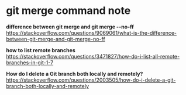 # git merge command note  
**difference between git merge and git merge --no-ff**  
https://stackoverflow.com/questions/9069061/what-is-the-difference-between-git-merge-and-git-merge-no-ff  

**how to list remote branches**  
https://stackoverflow.com/questions/3471827/how-do-i-list-all-remote-branches-in-git-1-7  

**How do I delete a Git branch both locally and remotely?**    
https://stackoverflow.com/questions/2003505/how-do-i-delete-a-git-branch-both-locally-and-remotely  